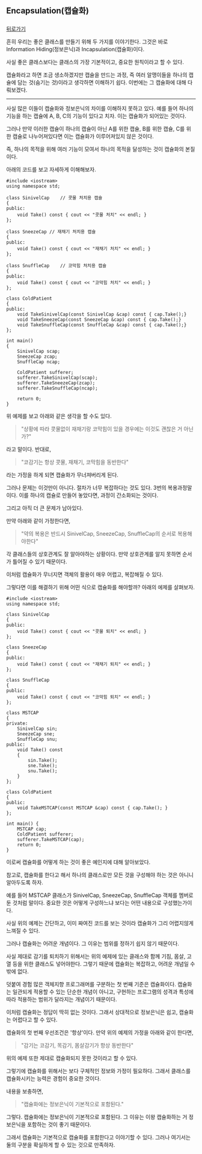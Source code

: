 ## Encapsulation(캡슐화) 

##### 

[뒤로가기](/c++/README.md)

흔히 우리는 좋은 클래스를 만들기 위해 두 가지를 이야기한다. 그것은 바로 Information Hiding(정보은닉)과 Incapsulation(캡슐화)이다.  

사실 좋은 클래스보다는 클래스의 가장 기본적이고, 중요한 원칙이라고 할 수 있다.  

캡슐화라고 하면 조금 생소하겠지만 캡슐을 만드는 과정, 즉 여러 알맹이들을 하나의 캡슐에 담는 것(숨기는 것)이라고 생각하면 이해하기 쉽다. 이번에는 그 캡슐화에 대해 다뤄보겠다.

---

사실 많은 이들이 캡슐화와 정보은닉의 차이를 이해하지 못하고 있다. 예를 들어 하나의 기능을 하는 캡슐에 A, B, C의 기능이 있다고 치자. 이는 캡슐화가 되어있는 것이다.  

그러나 만약 이러한 캡슐이 하나의 캡슐이 아닌 A를 위한 캡슐, B를 위한 캡슐, C를 위한 캡슐로 나누어져있다면 이는 캡슐화가 이루어져있지 않은 것이다.  

즉, 하나의 목적을 위해 여러 기능이 모여서 하나의 목적을 달성하는 것이 캡슐화의 본질이다.  

아래의 코드를 보고 자세하게 이해해보자.  

```
#include <iostream>
using namespace std;

class SinivelCap	// 콧물 처치용 캡슐
{
public:
	void Take() const { cout << "콧물 처치" << endl; }
};

class SneezeCap	// 재채기 처치용 캡슐
{
public:
	void Take() const { cout << "재채기 처치" << endl; }
};

class SnuffleCap	// 코막힘 처치용 캡슐
{
public:
	void Take() const { cout << "코막힘 처치" << endl; }
};

class ColdPatient
{
public:
	void TakeSinivelCap(const SinivelCap &cap) const { cap.Take();}
	void TakeSneezeCap(const SneezeCap &cap) const { cap.Take();}
	void TakeSnuffleCap(const SnuffleCap &cap) const { cap.Take();}
};

int main()
{
	SinivelCap scap;
	SneezeCap zcap;
	SnuffleCap ncap;

	ColdPatient sufferer;
	sufferer.TakeSinivelCap(scap);
	sufferer.TakeSneezeCap(zcap);
	sufferer.TakeSnuffleCap(ncap);

	return 0;
}
```

위 예제를 보고 아래와 같은 생각을 할 수도 있다.  

> "상황에 따라 콧물없이 재채기랑 코막힘이 있을 경우에는 이것도 괜찮은 거 아닌가?"  

라고 말이다. 반대로,  

> "코감기는 항상 콧물, 재채기, 코막힘을 동반한다"  

라는 가정을 하게 되면 캡슐화가 무너져버리게 된다.  

그러나 문제는 이것만이 아니다. 절차가 너무 복잡하다는 것도 있다. 3번의 복용과정말이다. 이를 하나의 캡슐로 만들어 놓았다면, 과정이 간소화되는 것이다.  

그리고 아직 더 큰 문제가 남아있다.  

만약 아래와 같이 가정한다면,  

> "약의 복용은 반드시 SinivelCap, SneezeCap, SnuffleCap의 순서로 복용해야한다"  

각 클래스들의 상호관계도 잘 알아야하는 상황이다. 만약 상호관계를 알지 못하면 순서가 틀어질 수 있기 때문이다.  

이처럼 캡슐화가 무너지면 객체의 활용이 매우 어렵고, 복잡해질 수 있다.  

그렇다면 이를 해결하기 위해 어떤 식으로 캡슐화를 해야할까? 아래의 에제를 살펴보자.  

```
#include <iostream>
using namespace std;

class SinivelCap
{
public:
	void Take() const { cout << "콧물 퇴치" << endl; }
};

class SneezeCap
{
public:
	void Take() const { cout << "재채기 퇴치" << endl; }
};

class SnuffleCap
{
public:
	void Take() const { cout << "코막힘 퇴치" << endl; }
};

class MSTCAP
{
private:
	SinivelCap sin;
	SneezeCap sne;
	SnuffleCap snu;
public:
	void Take() const
	{
		sin.Take();
		sne.Take();
		snu.Take();
	}
};

class ColdPatient
{
public:
	void TakeMSTCAP(const MSTCAP &cap) const { cap.Take(); }
};

int main() {
	MSTCAP cap;
	ColdPatient sufferer;
	sufferer.TakeMSTCAP(cap);
	return 0;
}
```

이로써 캡슐화를 어떻게 하는 것이 좋은 예인지에 대해 알아보았다.  

참고로, 캡슐화를 한다고 해서 하나의 클래스로만 모든 것을 구성해야 하는 것은 아니니 알아두도록 하자.  

예를 들어 MSTCAP 클래스가 SinivelCap, SneezeCap, SnuffleCap 객체를 멤버로 둔 것처럼 말이다. 중요한 것은 어떻게 구성하느냐 보다는 어떤 내용으로 구성했는가이다.  

사실 위의 예제는 간단하고, 이미 짜여진 코드를 보는 것이라 캡슐화가 그리 어렵지않게 느껴질 수 있다.  

그러나 캡슐화는 어려운 개념이다. 그 이유는 범위를 정하기 쉽지 않기 때문이다.  

사실 제대로 감기를 퇴치하기 위해서는 위의 예제에 있는 클래스와 함께 기침, 몸살, 고열 등을 위한 클래스도 넣어야한다. 그렇기 때문에 캡슐화는 복잡하고, 어려운 개념일 수밖에 없다.  

덧붙여 경험 많은 객체지향 프로그래머를 구분하는 첫 번째 기준은 캡슐화이다. 캡슐화는 일관되게 적용할 수 있는 단순한 개념이 아니고, 구현하는 프로그램의 성격과 특성에 따라 적용하는 범위가 달라지는 개념이기 때문이다.  

이처럼 캡슐화는 정답이 딱히 없는 것이다. 그래서 상대적으로 정보은닉은 쉽고, 캡슐화는 어렵다고 할 수 있다.  

캡슐화의 첫 번째 우선조건은 '항상'이다. 만약 위의 예제의 가정을 아래와 같이 한다면,  

> "감기는 코감기, 목감기, 몸살감기가 항상 동반한다"  

위의 예제 또한 제대로 캡슐화되지 못한 것이라고 할 수 있다.  

그렇기에 캡슐화를 위해서는 보다 구체적인 정보와 가정이 필요하다. 그래서 클래스를 캡슐화시키는 능력은 경험이 중요한 것이다.  

내용을 보충하면,

> "캡슐화에는 정보은닉이 기본적으로 포함된다."   

그렇다. 캡슐화에는 정보은닉이 기본적으로 포함된다. 그 이유는 이왕 캡슐화하는 거 정보은닉을 포함하는 것이 좋기 때문이다.  

그래서 캡슐화는 기본적으로 캡슐화를 포함한다고 이야기할 수 있다. 그러나 여기서는 둘의 구분을 확실하게 할 수 있는 것으로 만족하자.  
